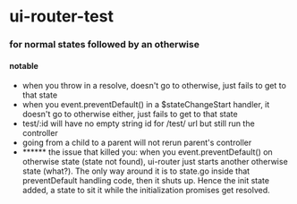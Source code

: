 # ui-router-test



### for normal states followed by an otherwise
#### notable
* when you throw in a resolve, doesn't go to otherwise, just fails to get to that state
* when you event.preventDefault() in a $stateChangeStart handler, it doesn't go to otherwise either, just fails to get to that state
* test/:id will have no empty string id for /test/ url but still run the controller
* going from a child to a parent will not rerun parent's controller
* ****** the issue that killed you: when you event.preventDefault() on otherwise state (state not found), ui-router just starts another otherwise state (what?). The only way around it is to state.go inside that preventDefault handling code, then it shuts up. Hence the init state added, a state to sit it while the initialization promises get resolved.